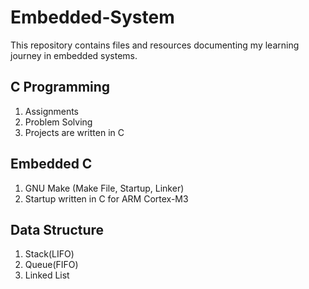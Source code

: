 # Embedded-System
This repository contains files and resources documenting my learning journey in embedded systems.

## C Programming
1. Assignments 
2. Problem Solving
3. Projects are written in C

## Embedded C
1. GNU Make (Make File, Startup, Linker)
2. Startup written in C for ARM Cortex-M3

## Data Structure
1. Stack(LIFO) 
2. Queue(FIFO)
3. Linked List 
 